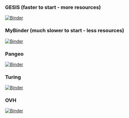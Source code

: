 
### GESIS (faster to start - more resources)
[![Binder](https://mybinder.org/badge_logo.svg)](https://notebooks.gesis.org/binder/v2/gh/richherr/hpc_ml_intro/HEAD)

### MyBinder (much slower to start - less resources)
[![Binder](https://mybinder.org/badge_logo.svg)](https://mybinder.org/v2/gh/richherr/hpc_ml_intro/HEAD)

### Pangeo
[![Binder](https://mybinder.org/badge_logo.svg)](https://binder.pangeo.io/v2/gh/richherr/hpc_ml_intro/HEAD)

### Turing
[![Binder](https://mybinder.org/badge_logo.svg)](https://turing.mybinder.org/v2/gh/richherr/hpc_ml_intro/HEAD)

### OVH
[![Binder](https://mybinder.org/badge_logo.svg)](https://ovh.mybinder.org/v2/gh/richherr/hpc_ml_intro/HEAD)